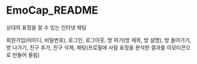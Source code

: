 # EmoCap_README

상대의 표정을 알 수 있는 인터넷 채팅

회원가입(아이디, 비밀번호), 로그인, 로그아웃, 방 파기(방 제목, 방 설명), 방 들어가기, 방 나가기, 친구 추가, 친구 삭제, 채팅(프로필에 사람 표정을 분석한 결과를 이모티콘으로 만들어 올림)
